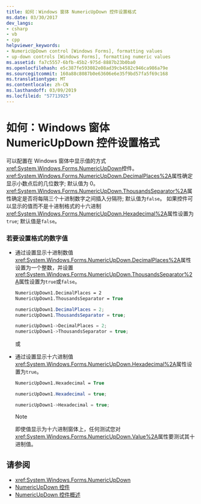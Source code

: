 ```yaml
---
title: 如何：Windows 窗体 NumericUpDown 控件设置格式
ms.date: 03/30/2017
dev_langs:
- csharp
- vb
- cpp
helpviewer_keywords:
- NumericUpDown control [Windows Forms], formatting values
- up-down controls [Windows Forms], formatting numeric values
ms.assetid: fa7c5557-6bfb-45b2-975d-8887b23b0ba0
ms.openlocfilehash: e5c387fe593082e08ad39cb4582c946ca986a79e
ms.sourcegitcommit: 160a88c8087b0e63606e6e35f9bd57fa5f69c168
ms.translationtype: MT
ms.contentlocale: zh-CN
ms.lasthandoff: 03/09/2019
ms.locfileid: "57713925"
---
```

# <a name="how-to-set-the-format-for-the-windows-forms-numericupdown-control"></a>如何：Windows 窗体 NumericUpDown 控件设置格式
可以配置在 Windows 窗体中显示值的方式<xref:System.Windows.Forms.NumericUpDown>控件。 <xref:System.Windows.Forms.NumericUpDown.DecimalPlaces%2A>属性确定显示小数点后的几位数字; 默认值为 0。 <xref:System.Windows.Forms.NumericUpDown.ThousandsSeparator%2A>属性确定是否将每隔三个十进制数字之间插入分隔符; 默认值为`false`。 如果控件可以显示的值而不是十进制格式的十六进制<xref:System.Windows.Forms.NumericUpDown.Hexadecimal%2A>属性设置为`true`; 默认值是`false`。  
  
### <a name="to-format-the-numeric-value"></a>若要设置格式的数字值  
  
-   通过设置显示十进制数值<xref:System.Windows.Forms.NumericUpDown.DecimalPlaces%2A>属性设置为一个整数，并设置<xref:System.Windows.Forms.NumericUpDown.ThousandsSeparator%2A>属性设置为`true`或`false`。  
  
    ```vb  
    NumericUpDown1.DecimalPlaces = 2  
    NumericUpDown1.ThousandsSeparator = True  
    ```  
  
    ```csharp  
    numericUpDown1.DecimalPlaces = 2;  
    numericUpDown1.ThousandsSeparator = true;  
    ```  
  
    ```cpp  
    numericUpDown1->DecimalPlaces = 2;  
    numericUpDown1->ThousandsSeparator = true;  
    ```  
  
     或  
  
-   通过设置显示十六进制值<xref:System.Windows.Forms.NumericUpDown.Hexadecimal%2A>属性设置为`true`。  
  
    ```vb  
    NumericUpDown1.Hexadecimal = True  
    ```  
  
    ```csharp  
    numericUpDown1.Hexadecimal = true;  
    ```  
  
    ```cpp  
    numericUpDown1->Hexadecimal = true;  
    ```  
  
    > [!NOTE]
    >  即使值显示为十六进制窗体上，任何测试您对<xref:System.Windows.Forms.NumericUpDown.Value%2A>属性要测试其十进制值。  
  
## <a name="see-also"></a>请参阅
- <xref:System.Windows.Forms.NumericUpDown>
- [NumericUpDown 控件](numericupdown-control-windows-forms.md)
- [NumericUpDown 控件概述](numericupdown-control-overview-windows-forms.md)
